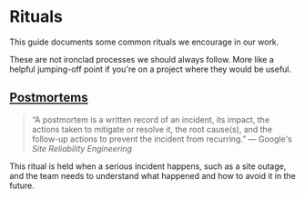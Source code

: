 # Rituals

This guide documents some common rituals we encourage in our work.

These are not ironclad processes we should always follow. More like a helpful jumping-off point if you're on a project where they would be useful.

## [Postmortems](./postmortems.md)

> “A postmortem is a written record of an incident, its impact, the actions taken to mitigate or resolve it, the root cause(s), and the follow-up actions to prevent the incident from recurring.” — Google's _Site Reliability Engineering_

This ritual is held when a serious incident happens, such as a site outage, and the team needs to understand what happened and how to avoid it in the future.
